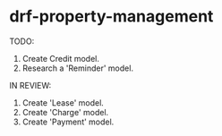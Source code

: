 # drf-property-management
TODO:
1. Create Credit model.
2. Research a 'Reminder' model.


IN REVIEW:
1) Create 'Lease' model.
2) Create 'Charge' model.
3) Create 'Payment' model.